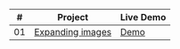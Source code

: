 |  #  | Project                                                                                                                     | Live Demo                                                                         |
| :-: | --------------------------------------------------------------------------------------------------------------------------- | --------------------------------------------------------------------------------- |
| 01  | [Expanding images](https://github.com/ma4ypic4y/education_projects/tree/master/expanding%20images)                             | [Demo](https://ma4ypic4y.github.io/)               |
